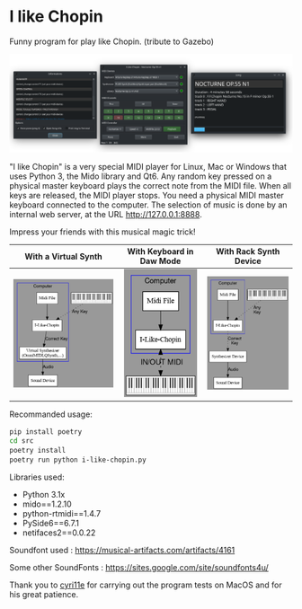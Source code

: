 # I like Chopin
Funny program for play like Chopin.
(tribute to Gazebo)

<p align="center">
    <img src="media/20240717_192901.png"  width="600">
</p>

"I like Chopin" is a very special MIDI player for Linux, Mac or Windows that uses Python 3, the Mido library and Qt6. Any random key pressed on a physical master keyboard plays the correct note from the MIDI file. When all keys are released, the MIDI player stops. You need a physical MIDI master keyboard connected to the computer. The selection of music is done by an internal web server, at the URL http://127.0.0.1:8888.

Impress your friends with this musical magic trick!

With a Virtual Synth       |With Keyboard in Daw Mode  | With Rack Synth Device
:-------------------------:|:-------------------------:|:-------------------------:
<img src="media/ILC.png"  width="280"> | <img src="media/ILC3.png"  width="130"> | <img src="media/ILC2.png"  width="220">

Recommanded usage:

```bash
pip install poetry
cd src
poetry install
poetry run python i-like-chopin.py
```

Libraries used:

* Python 3.1x
* mido==1.2.10
* python-rtmidi==1.4.7
* PySide6==6.7.1
* netifaces2==0.0.22

Soundfont used : https://musical-artifacts.com/artifacts/4161

Some other SoundFonts : https://sites.google.com/site/soundfonts4u/

Thank you to [cyri11e](https://github.com/cyri11e) for carrying out the program tests on MacOS and for his great patience.
